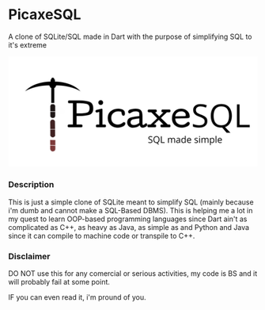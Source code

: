 # PicaxeSQL
A clone of SQLite/SQL made in Dart with the purpose of simplifying SQL to it's extreme


![Alt text](https://raw.githubusercontent.com/ThePoeticPoorMan/PicaxeSQL/main/Novo%20Projeto.png)
### Description

This is just a simple clone of SQLite meant to simplify SQL (mainly because i'm dumb
and cannot make a SQL-Based DBMS). This is helping me a lot in my quest to learn OOP-based 
programming languages since Dart ain't as complicated as C++, as heavy as Java, as simple 
as and Python and Java since it can compile to machine code or transpile to C++.

### Disclaimer

DO NOT use this for any comercial or serious activities, my code is BS and it will probably fail at some point.

IF you can even read it, i'm pround of you.

